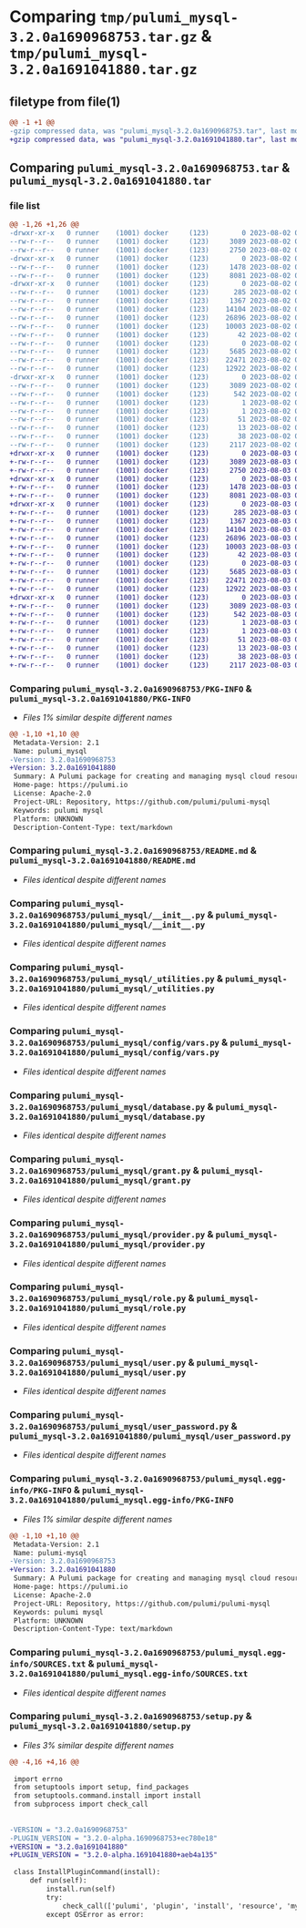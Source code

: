 # Comparing `tmp/pulumi_mysql-3.2.0a1690968753.tar.gz` & `tmp/pulumi_mysql-3.2.0a1691041880.tar.gz`

## filetype from file(1)

```diff
@@ -1 +1 @@
-gzip compressed data, was "pulumi_mysql-3.2.0a1690968753.tar", last modified: Wed Aug  2 09:36:35 2023, max compression
+gzip compressed data, was "pulumi_mysql-3.2.0a1691041880.tar", last modified: Thu Aug  3 06:01:45 2023, max compression
```

## Comparing `pulumi_mysql-3.2.0a1690968753.tar` & `pulumi_mysql-3.2.0a1691041880.tar`

### file list

```diff
@@ -1,26 +1,26 @@
-drwxr-xr-x   0 runner    (1001) docker     (123)        0 2023-08-02 09:36:35.266232 pulumi_mysql-3.2.0a1690968753/
--rw-r--r--   0 runner    (1001) docker     (123)     3089 2023-08-02 09:36:35.266232 pulumi_mysql-3.2.0a1690968753/PKG-INFO
--rw-r--r--   0 runner    (1001) docker     (123)     2750 2023-08-02 09:36:34.000000 pulumi_mysql-3.2.0a1690968753/README.md
-drwxr-xr-x   0 runner    (1001) docker     (123)        0 2023-08-02 09:36:35.262232 pulumi_mysql-3.2.0a1690968753/pulumi_mysql/
--rw-r--r--   0 runner    (1001) docker     (123)     1478 2023-08-02 09:36:34.000000 pulumi_mysql-3.2.0a1690968753/pulumi_mysql/__init__.py
--rw-r--r--   0 runner    (1001) docker     (123)     8081 2023-08-02 09:36:34.000000 pulumi_mysql-3.2.0a1690968753/pulumi_mysql/_utilities.py
-drwxr-xr-x   0 runner    (1001) docker     (123)        0 2023-08-02 09:36:35.262232 pulumi_mysql-3.2.0a1690968753/pulumi_mysql/config/
--rw-r--r--   0 runner    (1001) docker     (123)      285 2023-08-02 09:36:34.000000 pulumi_mysql-3.2.0a1690968753/pulumi_mysql/config/__init__.py
--rw-r--r--   0 runner    (1001) docker     (123)     1367 2023-08-02 09:36:34.000000 pulumi_mysql-3.2.0a1690968753/pulumi_mysql/config/vars.py
--rw-r--r--   0 runner    (1001) docker     (123)    14104 2023-08-02 09:36:34.000000 pulumi_mysql-3.2.0a1690968753/pulumi_mysql/database.py
--rw-r--r--   0 runner    (1001) docker     (123)    26896 2023-08-02 09:36:34.000000 pulumi_mysql-3.2.0a1690968753/pulumi_mysql/grant.py
--rw-r--r--   0 runner    (1001) docker     (123)    10003 2023-08-02 09:36:34.000000 pulumi_mysql-3.2.0a1690968753/pulumi_mysql/provider.py
--rw-r--r--   0 runner    (1001) docker     (123)       42 2023-08-02 09:36:34.000000 pulumi_mysql-3.2.0a1690968753/pulumi_mysql/pulumi-plugin.json
--rw-r--r--   0 runner    (1001) docker     (123)        0 2023-08-02 09:36:34.000000 pulumi_mysql-3.2.0a1690968753/pulumi_mysql/py.typed
--rw-r--r--   0 runner    (1001) docker     (123)     5685 2023-08-02 09:36:34.000000 pulumi_mysql-3.2.0a1690968753/pulumi_mysql/role.py
--rw-r--r--   0 runner    (1001) docker     (123)    22471 2023-08-02 09:36:34.000000 pulumi_mysql-3.2.0a1690968753/pulumi_mysql/user.py
--rw-r--r--   0 runner    (1001) docker     (123)    12922 2023-08-02 09:36:34.000000 pulumi_mysql-3.2.0a1690968753/pulumi_mysql/user_password.py
-drwxr-xr-x   0 runner    (1001) docker     (123)        0 2023-08-02 09:36:35.262232 pulumi_mysql-3.2.0a1690968753/pulumi_mysql.egg-info/
--rw-r--r--   0 runner    (1001) docker     (123)     3089 2023-08-02 09:36:35.000000 pulumi_mysql-3.2.0a1690968753/pulumi_mysql.egg-info/PKG-INFO
--rw-r--r--   0 runner    (1001) docker     (123)      542 2023-08-02 09:36:35.000000 pulumi_mysql-3.2.0a1690968753/pulumi_mysql.egg-info/SOURCES.txt
--rw-r--r--   0 runner    (1001) docker     (123)        1 2023-08-02 09:36:35.000000 pulumi_mysql-3.2.0a1690968753/pulumi_mysql.egg-info/dependency_links.txt
--rw-r--r--   0 runner    (1001) docker     (123)        1 2023-08-02 09:36:35.000000 pulumi_mysql-3.2.0a1690968753/pulumi_mysql.egg-info/not-zip-safe
--rw-r--r--   0 runner    (1001) docker     (123)       51 2023-08-02 09:36:35.000000 pulumi_mysql-3.2.0a1690968753/pulumi_mysql.egg-info/requires.txt
--rw-r--r--   0 runner    (1001) docker     (123)       13 2023-08-02 09:36:35.000000 pulumi_mysql-3.2.0a1690968753/pulumi_mysql.egg-info/top_level.txt
--rw-r--r--   0 runner    (1001) docker     (123)       38 2023-08-02 09:36:35.266232 pulumi_mysql-3.2.0a1690968753/setup.cfg
--rw-r--r--   0 runner    (1001) docker     (123)     2117 2023-08-02 09:36:34.000000 pulumi_mysql-3.2.0a1690968753/setup.py
+drwxr-xr-x   0 runner    (1001) docker     (123)        0 2023-08-03 06:01:45.696691 pulumi_mysql-3.2.0a1691041880/
+-rw-r--r--   0 runner    (1001) docker     (123)     3089 2023-08-03 06:01:45.692691 pulumi_mysql-3.2.0a1691041880/PKG-INFO
+-rw-r--r--   0 runner    (1001) docker     (123)     2750 2023-08-03 06:01:45.000000 pulumi_mysql-3.2.0a1691041880/README.md
+drwxr-xr-x   0 runner    (1001) docker     (123)        0 2023-08-03 06:01:45.692691 pulumi_mysql-3.2.0a1691041880/pulumi_mysql/
+-rw-r--r--   0 runner    (1001) docker     (123)     1478 2023-08-03 06:01:45.000000 pulumi_mysql-3.2.0a1691041880/pulumi_mysql/__init__.py
+-rw-r--r--   0 runner    (1001) docker     (123)     8081 2023-08-03 06:01:45.000000 pulumi_mysql-3.2.0a1691041880/pulumi_mysql/_utilities.py
+drwxr-xr-x   0 runner    (1001) docker     (123)        0 2023-08-03 06:01:45.692691 pulumi_mysql-3.2.0a1691041880/pulumi_mysql/config/
+-rw-r--r--   0 runner    (1001) docker     (123)      285 2023-08-03 06:01:45.000000 pulumi_mysql-3.2.0a1691041880/pulumi_mysql/config/__init__.py
+-rw-r--r--   0 runner    (1001) docker     (123)     1367 2023-08-03 06:01:45.000000 pulumi_mysql-3.2.0a1691041880/pulumi_mysql/config/vars.py
+-rw-r--r--   0 runner    (1001) docker     (123)    14104 2023-08-03 06:01:45.000000 pulumi_mysql-3.2.0a1691041880/pulumi_mysql/database.py
+-rw-r--r--   0 runner    (1001) docker     (123)    26896 2023-08-03 06:01:45.000000 pulumi_mysql-3.2.0a1691041880/pulumi_mysql/grant.py
+-rw-r--r--   0 runner    (1001) docker     (123)    10003 2023-08-03 06:01:45.000000 pulumi_mysql-3.2.0a1691041880/pulumi_mysql/provider.py
+-rw-r--r--   0 runner    (1001) docker     (123)       42 2023-08-03 06:01:45.000000 pulumi_mysql-3.2.0a1691041880/pulumi_mysql/pulumi-plugin.json
+-rw-r--r--   0 runner    (1001) docker     (123)        0 2023-08-03 06:01:45.000000 pulumi_mysql-3.2.0a1691041880/pulumi_mysql/py.typed
+-rw-r--r--   0 runner    (1001) docker     (123)     5685 2023-08-03 06:01:45.000000 pulumi_mysql-3.2.0a1691041880/pulumi_mysql/role.py
+-rw-r--r--   0 runner    (1001) docker     (123)    22471 2023-08-03 06:01:45.000000 pulumi_mysql-3.2.0a1691041880/pulumi_mysql/user.py
+-rw-r--r--   0 runner    (1001) docker     (123)    12922 2023-08-03 06:01:45.000000 pulumi_mysql-3.2.0a1691041880/pulumi_mysql/user_password.py
+drwxr-xr-x   0 runner    (1001) docker     (123)        0 2023-08-03 06:01:45.692691 pulumi_mysql-3.2.0a1691041880/pulumi_mysql.egg-info/
+-rw-r--r--   0 runner    (1001) docker     (123)     3089 2023-08-03 06:01:45.000000 pulumi_mysql-3.2.0a1691041880/pulumi_mysql.egg-info/PKG-INFO
+-rw-r--r--   0 runner    (1001) docker     (123)      542 2023-08-03 06:01:45.000000 pulumi_mysql-3.2.0a1691041880/pulumi_mysql.egg-info/SOURCES.txt
+-rw-r--r--   0 runner    (1001) docker     (123)        1 2023-08-03 06:01:45.000000 pulumi_mysql-3.2.0a1691041880/pulumi_mysql.egg-info/dependency_links.txt
+-rw-r--r--   0 runner    (1001) docker     (123)        1 2023-08-03 06:01:45.000000 pulumi_mysql-3.2.0a1691041880/pulumi_mysql.egg-info/not-zip-safe
+-rw-r--r--   0 runner    (1001) docker     (123)       51 2023-08-03 06:01:45.000000 pulumi_mysql-3.2.0a1691041880/pulumi_mysql.egg-info/requires.txt
+-rw-r--r--   0 runner    (1001) docker     (123)       13 2023-08-03 06:01:45.000000 pulumi_mysql-3.2.0a1691041880/pulumi_mysql.egg-info/top_level.txt
+-rw-r--r--   0 runner    (1001) docker     (123)       38 2023-08-03 06:01:45.696691 pulumi_mysql-3.2.0a1691041880/setup.cfg
+-rw-r--r--   0 runner    (1001) docker     (123)     2117 2023-08-03 06:01:45.000000 pulumi_mysql-3.2.0a1691041880/setup.py
```

### Comparing `pulumi_mysql-3.2.0a1690968753/PKG-INFO` & `pulumi_mysql-3.2.0a1691041880/PKG-INFO`

 * *Files 1% similar despite different names*

```diff
@@ -1,10 +1,10 @@
 Metadata-Version: 2.1
 Name: pulumi_mysql
-Version: 3.2.0a1690968753
+Version: 3.2.0a1691041880
 Summary: A Pulumi package for creating and managing mysql cloud resources.
 Home-page: https://pulumi.io
 License: Apache-2.0
 Project-URL: Repository, https://github.com/pulumi/pulumi-mysql
 Keywords: pulumi mysql
 Platform: UNKNOWN
 Description-Content-Type: text/markdown
```

### Comparing `pulumi_mysql-3.2.0a1690968753/README.md` & `pulumi_mysql-3.2.0a1691041880/README.md`

 * *Files identical despite different names*

### Comparing `pulumi_mysql-3.2.0a1690968753/pulumi_mysql/__init__.py` & `pulumi_mysql-3.2.0a1691041880/pulumi_mysql/__init__.py`

 * *Files identical despite different names*

### Comparing `pulumi_mysql-3.2.0a1690968753/pulumi_mysql/_utilities.py` & `pulumi_mysql-3.2.0a1691041880/pulumi_mysql/_utilities.py`

 * *Files identical despite different names*

### Comparing `pulumi_mysql-3.2.0a1690968753/pulumi_mysql/config/vars.py` & `pulumi_mysql-3.2.0a1691041880/pulumi_mysql/config/vars.py`

 * *Files identical despite different names*

### Comparing `pulumi_mysql-3.2.0a1690968753/pulumi_mysql/database.py` & `pulumi_mysql-3.2.0a1691041880/pulumi_mysql/database.py`

 * *Files identical despite different names*

### Comparing `pulumi_mysql-3.2.0a1690968753/pulumi_mysql/grant.py` & `pulumi_mysql-3.2.0a1691041880/pulumi_mysql/grant.py`

 * *Files identical despite different names*

### Comparing `pulumi_mysql-3.2.0a1690968753/pulumi_mysql/provider.py` & `pulumi_mysql-3.2.0a1691041880/pulumi_mysql/provider.py`

 * *Files identical despite different names*

### Comparing `pulumi_mysql-3.2.0a1690968753/pulumi_mysql/role.py` & `pulumi_mysql-3.2.0a1691041880/pulumi_mysql/role.py`

 * *Files identical despite different names*

### Comparing `pulumi_mysql-3.2.0a1690968753/pulumi_mysql/user.py` & `pulumi_mysql-3.2.0a1691041880/pulumi_mysql/user.py`

 * *Files identical despite different names*

### Comparing `pulumi_mysql-3.2.0a1690968753/pulumi_mysql/user_password.py` & `pulumi_mysql-3.2.0a1691041880/pulumi_mysql/user_password.py`

 * *Files identical despite different names*

### Comparing `pulumi_mysql-3.2.0a1690968753/pulumi_mysql.egg-info/PKG-INFO` & `pulumi_mysql-3.2.0a1691041880/pulumi_mysql.egg-info/PKG-INFO`

 * *Files 1% similar despite different names*

```diff
@@ -1,10 +1,10 @@
 Metadata-Version: 2.1
 Name: pulumi-mysql
-Version: 3.2.0a1690968753
+Version: 3.2.0a1691041880
 Summary: A Pulumi package for creating and managing mysql cloud resources.
 Home-page: https://pulumi.io
 License: Apache-2.0
 Project-URL: Repository, https://github.com/pulumi/pulumi-mysql
 Keywords: pulumi mysql
 Platform: UNKNOWN
 Description-Content-Type: text/markdown
```

### Comparing `pulumi_mysql-3.2.0a1690968753/pulumi_mysql.egg-info/SOURCES.txt` & `pulumi_mysql-3.2.0a1691041880/pulumi_mysql.egg-info/SOURCES.txt`

 * *Files identical despite different names*

### Comparing `pulumi_mysql-3.2.0a1690968753/setup.py` & `pulumi_mysql-3.2.0a1691041880/setup.py`

 * *Files 3% similar despite different names*

```diff
@@ -4,16 +4,16 @@
 
 import errno
 from setuptools import setup, find_packages
 from setuptools.command.install import install
 from subprocess import check_call
 
 
-VERSION = "3.2.0a1690968753"
-PLUGIN_VERSION = "3.2.0-alpha.1690968753+ec780e18"
+VERSION = "3.2.0a1691041880"
+PLUGIN_VERSION = "3.2.0-alpha.1691041880+aeb4a135"
 
 class InstallPluginCommand(install):
     def run(self):
         install.run(self)
         try:
             check_call(['pulumi', 'plugin', 'install', 'resource', 'mysql', PLUGIN_VERSION])
         except OSError as error:
```

